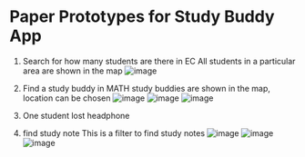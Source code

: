 # Paper Prototypes for Study Buddy App

1. Search for how many students are there in EC
All students in a particular area are shown in the map
![image](/csci5839-YuLi9309/picture/1.jpg)

2. Find a study buddy in MATH
study buddies are shown in the map, location can be chosen
![image](/csci5839-YuLi9309/picture/1.jpg)
![image](/csci5839-YuLi9309/picture/2.jpg)
![image](/csci5839-YuLi9309/picture/3.jpg)

3. One student lost headphone



4. find study note
This is a filter to find study notes
![image](/csci5839-YuLi9309/picture/4.jpg)
![image](/csci5839-YuLi9309/picture/5.jpg)
![image](/csci5839-YuLi9309/picture/6.jpg)





